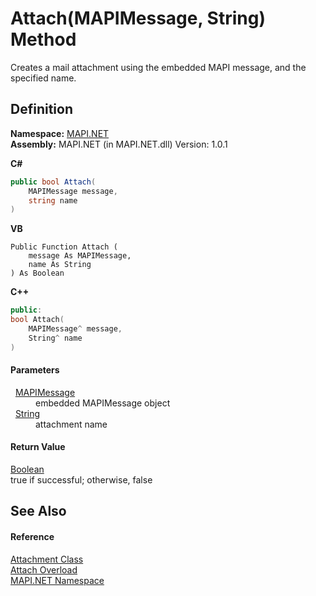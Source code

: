 # Attach(MAPIMessage, String) Method


Creates a mail attachment using the embedded MAPI message, and the specified name.



## Definition
**Namespace:** <a href="N_MAPI_NET.md">MAPI.NET</a>  
**Assembly:** MAPI.NET (in MAPI.NET.dll) Version: 1.0.1

**C#**
``` C#
public bool Attach(
	MAPIMessage message,
	string name
)
```
**VB**
``` VB
Public Function Attach ( 
	message As MAPIMessage,
	name As String
) As Boolean
```
**C++**
``` C++
public:
bool Attach(
	MAPIMessage^ message, 
	String^ name
)
```



#### Parameters
<dl><dt>  <a href="T_MAPI_NET_MAPIMessage.md">MAPIMessage</a></dt><dd>embedded MAPIMessage object</dd><dt>  <a href="https://learn.microsoft.com/dotnet/api/system.string" target="_blank" rel="noopener noreferrer">String</a></dt><dd>attachment name</dd></dl>

#### Return Value
<a href="https://learn.microsoft.com/dotnet/api/system.boolean" target="_blank" rel="noopener noreferrer">Boolean</a>  
true if successful; otherwise, false

## See Also


#### Reference
<a href="T_MAPI_NET_Attachment.md">Attachment Class</a>  
<a href="Overload_MAPI_NET_Attachment_Attach.md">Attach Overload</a>  
<a href="N_MAPI_NET.md">MAPI.NET Namespace</a>  
